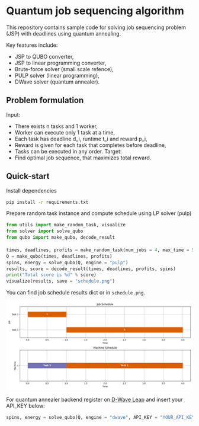 # Quantum job sequencing algorithm

This repository contains sample code for solving job sequencing problem (JSP) with deadlines using quantum annealing.

Key features include:
- JSP to QUBO converter,
- JSP to linear programming converter,
- Brute-force solver (small scale refence),
- PULP solver (linear programming),
- DWave solver (quantum annealer).

## Problem formulation

Input:
- There exists n tasks and 1 worker,
- Worker can execute only 1 task at a time,
- Each task has deadline d_i, runtime t_i and reward p_i,
- Reward is given for each task that completes before deadline,
- Tasks can be executed in any order.
Target:
- Find optimal job sequence, that maximizes total reward.

## Quick-start

Install dependencies
```bash
pip install -r requirements.txt
```

Prepare random task instance and compute schedule using LP solver (pulp)
```python
from utils import make_random_task, visualize
from solver import solve_qubo
from qubo import make_qubo, decode_result

times, deadlines, profits = make_random_task(num_jobs = 4, max_time = 5)
Q = make_qubo(times, deadlines, profits)
spins, energy = solve_qubo(Q, engine = "pulp")
results, score = decode_result(times, deadlines, profits, spins)
print("Total score is %d" % score)
visualize(results, save = "schedule.png")
```

You can find job schedule results dict or in `schedule.png`.

<img src="res/schedule.png" alt="schedule" width="800"/>

For quantum annealer backend register on [D-Wave Leap](https://cloud.dwavesys.com/leap/) and insert your API_KEY below:
```python
spins, energy = solve_qubo(Q, engine = "dwave", API_KEY = "YOUR_API_KEY_HERE")
```
